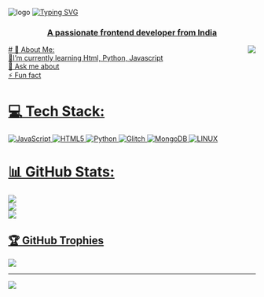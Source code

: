 ![logo](https://github.com/7urb0-xgeek/7urb0-xgeek/blob/main/coder2.gif)
<a href="https://git.io/typing-svg"><img src="https://readme-typing-svg.herokuapp.com?font=KodeMono&size=20&pause=1000&center=true&random=false&width=435&lines=Hi+%2CI'm+7urb0-xgeek.+;Coding+is+My+Hobby%F0%9F%A7%91%E2%80%8D%F0%9F%92%BB.;Jai+Shree+Ram...%F0%9F%8F%B9" alt="Typing SVG" /> 
<h3 align="center">A passionate frontend developer from India</h3>
<img align="right" src=”https://github.com/7urb0-xgeek/7urb0-xgeek/blob/main/coder.gif” /> 
# 💫 About Me:<br>
🔭I’m currently learning Html, Python, Javascript<br>💬 Ask me about<br>⚡ Fun fact

# 💻 Tech Stack:
![JavaScript](https://img.shields.io/badge/javascript-%23323330.svg?style=plastic&logo=javascript&logoColor=%23F7DF1E) ![HTML5](https://img.shields.io/badge/html5-%23E34F26.svg?style=plastic&logo=html5&logoColor=white) ![Python](https://img.shields.io/badge/python-3670A0?style=plastic&logo=python&logoColor=ffdd54) ![Glitch](https://img.shields.io/badge/glitch-%233333FF.svg?style=plastic&logo=glitch&logoColor=white) ![MongoDB](https://img.shields.io/badge/MongoDB-%234ea94b.svg?style=plastic&logo=mongodb&logoColor=white) ![LINUX](https://img.shields.io/badge/Linux-FCC624?style=plastic&logo=linux&logoColor=black)
# 📊 GitHub Stats:
![](https://github-readme-stats.vercel.app/api?username=7urb0-xgeek&theme=chartreuse-dark&hide_border=false&include_all_commits=false&count_private=false)<br/>
![](https://github-readme-streak-stats.herokuapp.com/?user=7urb0-xgeek&theme=chartreuse-dark&hide_border=false)<br/>
![](https://github-readme-stats.vercel.app/api/top-langs/?username=7urb0-xgeek&theme=chartreuse-dark&hide_border=false&include_all_commits=false&count_private=false&layout=compact)

## 🏆 GitHub Trophies
![](https://github-profile-trophy.vercel.app/?username=7urb0-xgeek&theme=matrix&no-frame=false&no-bg=true&margin-w=4)

---
[![](https://visitcount.itsvg.in/api?id=7urb0-xgeek&icon=6&color=0)](https://visitcount.itsvg.in)

<!-- Proudly created with GPRM ( https://gprm.itsvg.in ) -->
